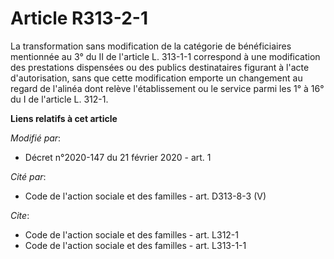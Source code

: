 # Article R313-2-1

La transformation sans modification de la catégorie de bénéficiaires mentionnée au 3° du II de l'article L. 313-1-1
correspond à une modification des prestations dispensées ou des publics destinataires figurant à l'acte d'autorisation, sans
que cette modification emporte un changement au regard de l'alinéa dont relève l'établissement ou le service parmi les 1° à
16° du I de l'article L. 312-1.

**Liens relatifs à cet article**

_Modifié par_:

  - Décret n°2020-147 du 21 février 2020 - art. 1

_Cité par_:

  - Code de l'action sociale et des familles - art. D313-8-3 (V)

_Cite_:

  - Code de l'action sociale et des familles - art. L312-1
  - Code de l'action sociale et des familles - art. L313-1-1
